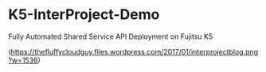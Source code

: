 # K5-InterProject-Demo
Fully Automated Shared Service API Deployment on Fujitsu K5

(https://thefluffycloudguy.files.wordpress.com/2017/01/interprojectblog.png?w=1536)



